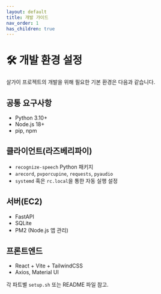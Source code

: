 ```yaml
---
layout: default
title: 개발 가이드
nav_order: 1
has_children: true
---
```


# 🛠 개발 환경 설정

살가이 프로젝트의 개발을 위해 필요한 기본 환경은 다음과 같습니다.

## 공통 요구사항
- Python 3.10+
- Node.js 18+
- pip, npm

## 클라이언트(라즈베리파이)
- `recognize-speech` Python 패키지
- `arecord`, `pvporcupine`, `requests`, `pyaudio`
- `systemd` 혹은 `rc.local`을 통한 자동 실행 설정

## 서버(EC2)
- FastAPI
- SQLite
- PM2 (Node.js 앱 관리)

## 프론트엔드
- React + Vite + TailwindCSS
- Axios, Material UI

각 파트별 `setup.sh` 또는 README 파일 참고.
